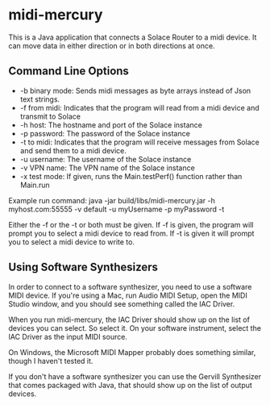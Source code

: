 # midi-mercury
This is a Java application that connects a Solace Router to a midi device.
It can move data in either direction or in both directions at once.

## Command Line Options
* -b binary mode: Sends midi messages as byte arrays instead of Json text strings.
* -f from midi: Indicates that the program will read from a midi device and transmit to Solace
* -h host: The hostname and port of the Solace instance
* -p password: The password of the Solace instance
* -t to midi: Indicates that the program will receive messages from Solace and send them to a midi device.
* -u username: The username of the Solace instance
* -v VPN name: The VPN name of the Solace instance
* -x test mode: If given, runs the Main.testPerf() function rather than Main.run

Example run command:
java -jar build/libs/midi-mercury.jar -h myhost.com:55555 -v default -u myUsername -p myPassword -t

Either the -f or the -t or both must be given. If -f is given, the program will prompt you to select a midi device to read from. If -t is given it will prompt you to select a midi device to write to.

## Using Software Synthesizers

In order to connect to a software synthesizer, you need to use a software MIDI device. If you're using a Mac, run Audio MIDI Setup, open the MIDI Studio window, and you should see something called the IAC Driver.

When you run midi-mercury, the IAC Driver should show up on the list of devices you can select. So select it. On your software instrument, select the IAC Driver as the input MIDI source.

On Windows, the Microsoft MIDI Mapper probably does something similar, though I haven't tested it.

If you don't have a software synthesizer you can use the Gervill Synthesizer that comes packaged with Java, that should show up on the list of output devices.
